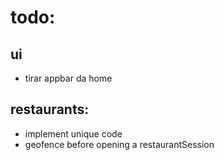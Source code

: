 # todo: 

## ui
  - tirar appbar da home
  
## restaurants:
  - implement unique code
  - geofence before opening a restaurantSession
